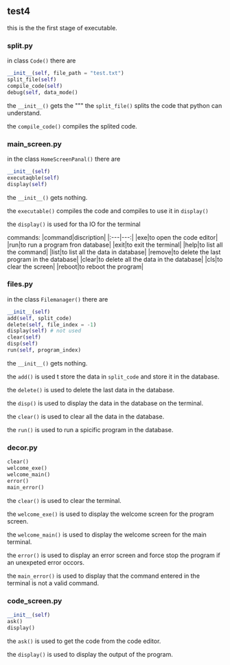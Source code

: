 ## test4
this is the the first stage of executable.
### split.py
in class `Code()` there are
```python
__init__(self, file_path = "test.txt")
split_file(self)
compile_code(self)
debug(self, data_mode()
```
the `__init__()` gets the """
the `split_file()` splits the code that python can understand.

the `compile_code()` compiles the splited code.
### main_screen.py
in the class `HomeScreenPanal()` there are
```python
__init__(self)
executaqble(self)
display(self)
```
the `__init__()` gets nothing.

the `executable()` compiles the code and compiles to use it in `display()`

the `display()` is used for tha IO for the terminal

commands:
|command|discription|
|:---|---:|
|exe|to open the code editor|
|run|to run a program fron database|
|exit|to exit the terminal|
|help|to list all the command|
|list|to list all the data in database|
|remove|to delete the last program in the database|
|clear|to delete all the data in the database|
|cls|to clear the screen|
|reboot|to reboot the program|
### files.py
in the class `Filemanager()` there are
```python
__init__(self)
add(self, split_code)
delete(self, file_index = -1)
display(self) # not used
clear(self)
disp(self)
run(self, program_index)
```
the `__init__()` gets nothing.

the `add()` is used t store the data in `split_code` and store it in the database.

the `delete()` is used to delete the last data in the database.

the `disp()` is used to display the data in the database on the terminal.

the `clear()` is used to clear all the data in the database.

the `run()` is used to run a spicific program in the database.
### decor.py
```python
clear()
welcome_exe()
welcome_main()
error()
main_error()
```
the `clear()` is used to clear the terminal.

the `welcome_exe()` is used to display the welcome screen for the program screen.

the `welcome_main()` is used to display the welcome screen for the main terminal.

the `error()` is used to display an error screen and force stop the program if an unexpeted error occors.

the `main_error()` is used to display that the command entered in the terminal is not a valid command.
### code_screen.py
```python
__init__(self)
ask()
display()
```
the `ask()` is used to get the code from the code editor.

the `display()` is used to display the output of the program. 
